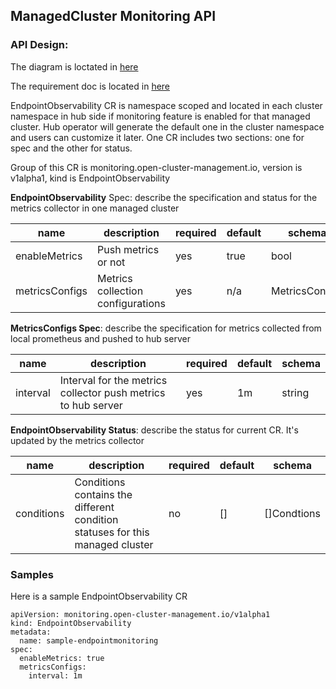 ## ManagedCluster Monitoring API

### API Design:
The diagram is loctated in [here](https://swimlanes.io/u/sIBsY2gSF)

The requirement doc is located in [here](https://docs.google.com/document/d/1qawBUo8VcdBXuXzZl8sypIug1nLsUEm_5Yy0qENZ-aU)

EndpointObservability CR is namespace scoped and located in each cluster namespace in hub side if monitoring feature is enabled for that managed cluster. Hub operator will generate the default one in the cluster namespace and users can customize it later. One CR includes two sections: one for spec and the other for status.

Group of this CR is monitoring.open-cluster-management.io, version is v1alpha1, kind is EndpointObservability

**EndpointObservability** Spec: describe the specification and status for the metrics collector in one managed cluster

name | description | required | default | schema
---- | ----------- | -------- | ------- | ------
enableMetrics | Push metrics or not | yes | true | bool
metricsConfigs| Metrics collection configurations | yes | n/a | MetricsConfigs


**MetricsConfigs Spec**: describe the specification for metrics collected  from local prometheus and pushed to hub server

name | description | required | default | schema
---- | ----------- | -------- | ------- | ------
interval | Interval for the metrics collector push metrics to  hub server| yes | 1m | string


**EndpointObservability Status**: describe the status for current CR. It's updated by the metrics collector

name | description | required | default | schema
---- | ----------- | -------- | ------- | ------
conditions | Conditions contains the different condition statuses for this managed cluster | no | [] | []Condtions


### Samples

Here is a sample EndpointObservability CR

```
apiVersion: monitoring.open-cluster-management.io/v1alpha1
kind: EndpointObservability
metadata:
  name: sample-endpointmonitoring
spec:
  enableMetrics: true
  metricsConfigs:
    interval: 1m
```
